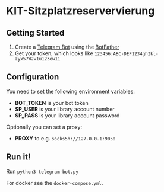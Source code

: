 # KIT-Sitzplatzreservervierung

## Getting Started

1. Create a [Telegram Bot](https://core.telegram.org/bots) using the [BotFather](https://t.me/botfather)
2. Get your token, which looks like `123456:ABC-DEF1234ghIkl-zyx57W2v1u123ew11`

## Configuration
You need to set the following environment variables:
- **BOT_TOKEN** is your bot token
- **SP_USER** is your library account number
- **SP_PASS** is your library account password

Optionally you can set a proxy:
- **PROXY** to e.g. `socks5h://127.0.0.1:9050`

## Run it!
Run `python3 telegram-bot.py`

For docker see the `docker-compose.yml`.
